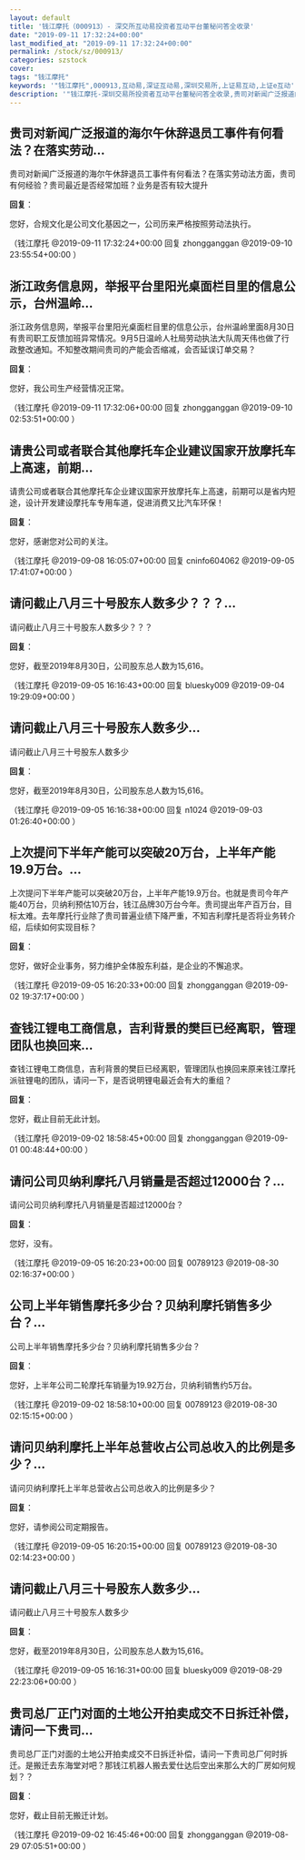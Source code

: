 ```yaml
---
layout: default
title: '钱江摩托（000913）- 深交所互动易投资者互动平台董秘问答全收录'
date: "2019-09-11 17:32:24+00:00"
last_modified_at: "2019-09-11 17:32:24+00:00"
permalink: /stock/sz/000913/
categories: szstock
cover: 
tags: "钱江摩托"
keywords: '"钱江摩托",000913,互动易,深证互动易,深圳交易所,上证易互动,上证e互动'
description: '"钱江摩托-深圳交易所投资者互动平台董秘问答全收录,贵司对新闻广泛报道的海尔午休辞退员工事件有何看法？在落实劳动法方面，贵司有何经验？贵司最近是否经常加班？业务是否有较大提升"'
---
```


## 贵司对新闻广泛报道的海尔午休辞退员工事件有何看法？在落实劳动...

贵司对新闻广泛报道的海尔午休辞退员工事件有何看法？在落实劳动法方面，贵司有何经验？贵司最近是否经常加班？业务是否有较大提升

**回复**：

您好，合规文化是公司文化基因之一，公司历来严格按照劳动法执行。 

（钱江摩托  @2019-09-11 17:32:24+00:00 回复 zhongganggan  @2019-09-10 23:55:54+00:00 ）

## 浙江政务信息网，举报平台里阳光桌面栏目里的信息公示，台州温岭...

浙江政务信息网，举报平台里阳光桌面栏目里的信息公示，台州温岭里面8月30日有贵司职工反馈加班异常情况。9月5日温岭人社局劳动执法大队周天伟也做了行政整改通知。不知整改期间贵司的产能会否缩减，会否延误订单交易？

**回复**：

您好，我公司生产经营情况正常。 

（钱江摩托  @2019-09-11 17:32:06+00:00 回复 zhongganggan  @2019-09-10 02:53:51+00:00 ）

## 请贵公司或者联合其他摩托车企业建议国家开放摩托车上高速，前期...

请贵公司或者联合其他摩托车企业建议国家开放摩托车上高速，前期可以是省内短途，设计开发建设摩托车专用车道，促进消费又比汽车环保！

**回复**：

您好，感谢您对公司的关注。 

（钱江摩托  @2019-09-08 16:05:07+00:00 回复 cninfo604062  @2019-09-05 17:41:07+00:00 ）

## 请问截止八月三十号股东人数多少？？？...

请问截止八月三十号股东人数多少？？？

**回复**：

您好，截至2019年8月30日，公司股东总人数为15,616。 

（钱江摩托  @2019-09-05 16:16:43+00:00 回复 bluesky009  @2019-09-04 19:29:09+00:00 ）

## 请问截止八月三十号股东人数多少...

请问截止八月三十号股东人数多少

**回复**：

您好，截至2019年8月30日，公司股东总人数为15,616。 

（钱江摩托  @2019-09-05 16:16:38+00:00 回复 n1024  @2019-09-03 01:26:40+00:00 ）

## 上次提问下半年产能可以突破20万台，上半年产能19.9万台。...

上次提问下半年产能可以突破20万台，上半年产能19.9万台。也就是贵司今年产能40万台，贝纳利预估10万台，钱江品牌30万台今年。贵司提出年产百万台，目标太难。去年摩托行业除了贵司普遍业绩下降严重，不知吉利摩托是否将业务转介绍，后续如何实现目标？

**回复**：

您好，做好企业事务，努力维护全体股东利益，是企业的不懈追求。 

（钱江摩托  @2019-09-05 16:20:33+00:00 回复 zhongganggan  @2019-09-02 19:37:17+00:00 ）

## 查钱江锂电工商信息，吉利背景的樊巨已经离职，管理团队也换回来...

查钱江锂电工商信息，吉利背景的樊巨已经离职，管理团队也换回来原来钱江摩托派驻锂电的团队，请问一下，是否说明锂电最近会有大的重组？

**回复**：

您好，截止目前无此计划。 

（钱江摩托  @2019-09-02 18:58:45+00:00 回复 zhongganggan  @2019-09-01 00:48:44+00:00 ）

## 请问公司贝纳利摩托八月销量是否超过12000台？...

请问公司贝纳利摩托八月销量是否超过12000台？

**回复**：

您好，没有。 

（钱江摩托  @2019-09-05 16:20:23+00:00 回复 00789123  @2019-08-30 02:16:37+00:00 ）

## 公司上半年销售摩托多少台？贝纳利摩托销售多少台？...

公司上半年销售摩托多少台？贝纳利摩托销售多少台？

**回复**：

您好，上半年公司二轮摩托车销量为19.92万台，贝纳利销售约5万台。 

（钱江摩托  @2019-09-02 18:58:10+00:00 回复 00789123  @2019-08-30 02:15:15+00:00 ）

## 请问贝纳利摩托上半年总营收占公司总收入的比例是多少？...

请问贝纳利摩托上半年总营收占公司总收入的比例是多少？

**回复**：

您好，请参阅公司定期报告。 

（钱江摩托  @2019-09-05 16:20:15+00:00 回复 00789123  @2019-08-30 02:14:23+00:00 ）

## 请问截止八月三十号股东人数多少...

请问截止八月三十号股东人数多少

**回复**：

您好，截至2019年8月30日，公司股东总人数为15,616。 

（钱江摩托  @2019-09-05 16:16:31+00:00 回复 bluesky009  @2019-08-29 22:23:06+00:00 ）

## 贵司总厂正门对面的土地公开拍卖成交不日拆迁补偿，请问一下贵司...

贵司总厂正门对面的土地公开拍卖成交不日拆迁补偿，请问一下贵司总厂何时拆迁。是搬迁去东海堂对吧？那钱江机器人搬去爱仕达后空出来那么大的厂房如何规划？？

**回复**：

您好，截止目前无搬迁计划。 

（钱江摩托  @2019-09-02 16:45:46+00:00 回复 zhongganggan  @2019-08-29 07:05:51+00:00 ）

